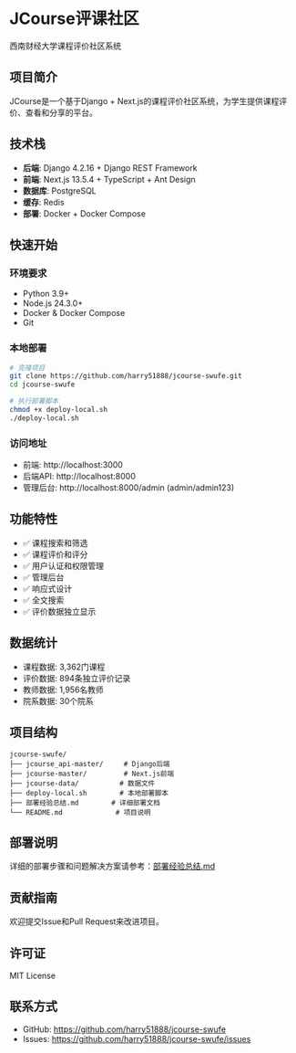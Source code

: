 # JCourse评课社区

西南财经大学课程评价社区系统

## 项目简介

JCourse是一个基于Django + Next.js的课程评价社区系统，为学生提供课程评价、查看和分享的平台。

## 技术栈

- **后端**: Django 4.2.16 + Django REST Framework
- **前端**: Next.js 13.5.4 + TypeScript + Ant Design
- **数据库**: PostgreSQL
- **缓存**: Redis
- **部署**: Docker + Docker Compose

## 快速开始

### 环境要求

- Python 3.9+
- Node.js 24.3.0+
- Docker & Docker Compose
- Git

### 本地部署

```bash
# 克隆项目
git clone https://github.com/harry51888/jcourse-swufe.git
cd jcourse-swufe

# 执行部署脚本
chmod +x deploy-local.sh
./deploy-local.sh
```

### 访问地址

- 前端: http://localhost:3000
- 后端API: http://localhost:8000
- 管理后台: http://localhost:8000/admin (admin/admin123)

## 功能特性

- ✅ 课程搜索和筛选
- ✅ 课程评价和评分
- ✅ 用户认证和权限管理
- ✅ 管理后台
- ✅ 响应式设计
- ✅ 全文搜索
- ✅ 评价数据独立显示

## 数据统计

- 课程数据: 3,362门课程
- 评价数据: 894条独立评价记录
- 教师数据: 1,956名教师
- 院系数据: 30个院系

## 项目结构

```
jcourse-swufe/
├── jcourse_api-master/     # Django后端
├── jcourse-master/         # Next.js前端
├── jcourse-data/          # 数据文件
├── deploy-local.sh        # 本地部署脚本
├── 部署经验总结.md        # 详细部署文档
└── README.md             # 项目说明
```

## 部署说明

详细的部署步骤和问题解决方案请参考：[部署经验总结.md](./部署经验总结.md)

## 贡献指南

欢迎提交Issue和Pull Request来改进项目。

## 许可证

MIT License

## 联系方式

- GitHub: https://github.com/harry51888/jcourse-swufe
- Issues: https://github.com/harry51888/jcourse-swufe/issues
